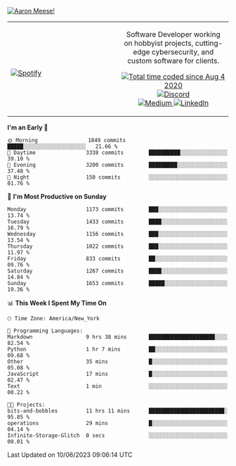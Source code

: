 [![Aaron Meese!](https://user-images.githubusercontent.com/17814535/88975338-a2aabf00-d27f-11ea-963f-8a19608716b4.png)](https://github.com/ajmeese7/readme-ascii "README ASCII")

<!-- Modified from project here: https://github.com/novatorem/novatorem -->
<table width="100%">
  <tr>
  <td width="50%">

&nbsp; <br> [![Spotify](https://ajmeese7.vercel.app/api/spotify)](https://open.spotify.com/user/ajmeese)

  </td>
  <td width="50%">
    <p align="center">
    Software Developer working on hobbyist projects, cutting-edge cybersecurity, and custom software for clients.
    </p>
    <p align="center">
      <a href="https://wakatime.com/@f726891d-3b02-46cd-9b60-e8c59f9e2b14">
        <img src="https://wakatime.com/badge/user/f726891d-3b02-46cd-9b60-e8c59f9e2b14.svg" alt="Total time coded since Aug 4 2020" title="WakaTime" />
      </a>
      <a href="http://link.aaronmeese.com/discord">
        <img src="https://img.shields.io/badge/discord-ajmeese7%234835-369?style=flat-square&logo=discord&logoColor=white&color=purple" alt="Discord" title="Discord">
      </a>
      <br />
      <a href="https://link.aaronmeese.com/medium">
        <img src="https://img.shields.io/badge/medium-ajmeese7-1DB954?style=flat-square&logo=medium&logoColor=white" alt="Medium" title="Medium">
      </a>
      <a href="https://link.aaronmeese.com/linkedin">
        <img src="https://img.shields.io/badge/linkedIn-aaronmeese-1DB954?style=flat-square&logo=linkedin&logoColor=white&color=blue" alt="LinkedIn" title="LinkedIn">
      </a>
    </p>
  </td>

</table>

[//]: <> (The `&nbsp;` is to have Aphelion take up more space)

<!--START_SECTION:waka-->
**I'm an Early 🐤** 

```text
🌞 Morning                1849 commits        █████░░░░░░░░░░░░░░░░░░░░   21.66 % 
🌆 Daytime                3338 commits        ██████████░░░░░░░░░░░░░░░   39.10 % 
🌃 Evening                3200 commits        █████████░░░░░░░░░░░░░░░░   37.48 % 
🌙 Night                  150 commits         ░░░░░░░░░░░░░░░░░░░░░░░░░   01.76 % 
```
📅 **I'm Most Productive on Sunday** 

```text
Monday                   1173 commits        ███░░░░░░░░░░░░░░░░░░░░░░   13.74 % 
Tuesday                  1433 commits        ████░░░░░░░░░░░░░░░░░░░░░   16.79 % 
Wednesday                1156 commits        ███░░░░░░░░░░░░░░░░░░░░░░   13.54 % 
Thursday                 1022 commits        ███░░░░░░░░░░░░░░░░░░░░░░   11.97 % 
Friday                   833 commits         ██░░░░░░░░░░░░░░░░░░░░░░░   09.76 % 
Saturday                 1267 commits        ████░░░░░░░░░░░░░░░░░░░░░   14.84 % 
Sunday                   1653 commits        █████░░░░░░░░░░░░░░░░░░░░   19.36 % 
```


📊 **This Week I Spent My Time On** 

```text
🕑︎ Time Zone: America/New_York

💬 Programming Languages: 
Markdown                 9 hrs 38 mins       █████████████████████░░░░   82.54 % 
Python                   1 hr 7 mins         ██░░░░░░░░░░░░░░░░░░░░░░░   09.68 % 
Other                    35 mins             █░░░░░░░░░░░░░░░░░░░░░░░░   05.08 % 
JavaScript               17 mins             █░░░░░░░░░░░░░░░░░░░░░░░░   02.47 % 
Text                     1 min               ░░░░░░░░░░░░░░░░░░░░░░░░░   00.22 % 

🐱‍💻 Projects: 
bits-and-bobbles         11 hrs 11 mins      ████████████████████████░   95.85 % 
operations               29 mins             █░░░░░░░░░░░░░░░░░░░░░░░░   04.14 % 
Infinite-Storage-Glitch  0 secs              ░░░░░░░░░░░░░░░░░░░░░░░░░   00.01 % 
```


 Last Updated on 10/06/2023 09:06:14 UTC
<!--END_SECTION:waka-->
